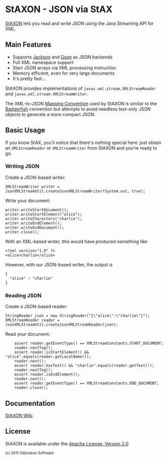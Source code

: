 # StAXON - JSON via StAX

[StAXON](https://github.com/beckchr/staxon/) lets you read and write JSON using the Java Streaming API for XML.

## Main Features

- Supports [Jackson](http://jackson.codehaus.org/) and [Gson](http://code.google.com/p/google-gson/) as JSON backends
- Full XML namespace support
- Start JSON arrays via XML processing instruction
- Memory efficient, even for very large documents
- It's pretty fast…

StAXON provides implementations of `javax.xml.stream.XMLStreamReader` and  `javax.xml.stream.XMLStreamWriter`.

The XML-to-JSON [Mapping Convention](https://github.com/beckchr/staxon/wiki/Writing-JSON) used by StAXON is similar
to the [Badgerfish](http://www.sklar.com/badgerfish/) convention but attempts to avoid needless text-only JSON objects
to generate a more compact JSON.

## Basic Usage

If you know StAX, you'll notice that there's nothing special here: just obtain an `XMLStreamReader` or `XMLStreamWriter`
from StAXON and you're ready to go.

### Writing JSON

Create a JSON-based writer:

	XMLStreamWriter writer = JsonXMLStreamUtil.createJsonXMLStreamWriter(System.out, true);

Write your document:

	writer.writeStartDocument();
	writer.writeStartElement("alice");
	writer.writeCharacters("charlie");
	writer.writeEndElement();
	writer.writeEndDocument();
	writer.close();

With an XML-based writer, this would have produced something like

	<?xml version="1.0" ?>
	<alice>charlie</alice>

However, with our JSON-based writer, the output is

	{
	  "alice" : "charlie"
	}

### Reading JSON

Create a JSON-based reader:

	StringReader json = new StringReader("{\"alice\":\"charlie\"}");
	XMLStreamReader reader = JsonXMLStreamUtil.createJsonXMLStreamReader(json);

Read your document:

		assert reader.getEventType() == XMLStreamConstants.START_DOCUMENT;
		reader.nextTag(); 
		assert reader.isStartElement() && "alice".equals(reader.getLocalName());
		reader.next();
		assert reader.hasText() && "charlie".equals(reader.getText());
		reader.nextTag();
		assert reader.isEndElement();
		reader.next();
		assert reader.getEventType() == XMLStreamConstants.END_DOCUMENT;
		reader.close();

## Documentation

[StAXON Wiki](https://github.com/beckchr/staxon/wiki/).

## License

StAXON is available under the [Apache License, Version 2.0](http://www.apache.org/licenses/LICENSE-2.0.html).


<small>(c) 2011 Odysseus Software</small>